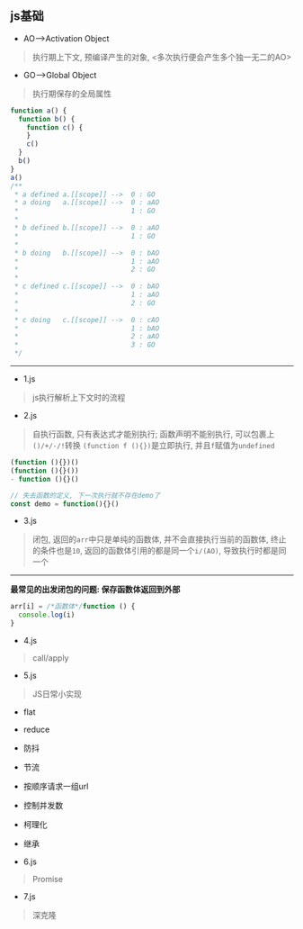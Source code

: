 ## js基础

- AO-->Activation Object  
> 执行期上下文, 预编译产生的对象, <多次执行便会产生多个独一无二的AO>
- GO-->Global Object
> 执行期保存的全局属性
```js
function a() {
  function b() {
    function c() {
    }
    c()
  }
  b()
}
a()
/**
 * a defined a.[[scope]] -->  0 : GO  
 * a doing   a.[[scope]] -->  0 : aAO   
 *                            1 : GO
 *   
 * b defined b.[[scope]] -->  0 : aAO  
 *                            1 : GO  
 * 
 * b doing   b.[[scope]] -->  0 : bAO   
 *                            1 : aAO  
 *                            2 : GO
 *   
 * c defined c.[[scope]] -->  0 : bAO   
 *                            1 : aAO  
 *                            2 : GO
 *  
 * c doing   c.[[scope]] -->  0 : cAO   
 *                            1 : bAO  
 *                            2 : aAO  
 *                            3 : GO 
 */
```
---

- 1.js
>js执行解析上下文时的流程

- 2.js
>自执行函数, 只有表达式才能别执行; 函数声明不能别执行, 可以包裹上`()/+/-/!`转换
> `(function f (){})`是立即执行, 并且`f`赋值为`undefined`
```js
(function (){})()
(function (){}())
- function (){}()

// 失去函数的定义, 下一次执行就不存在demo了
const demo = function(){}()

```

- 3.js
> 闭包, 返回的`arr`中只是单纯的函数体, 并不会直接执行当前的函数体, 终止的条件也是`10`, 返回的函数体引用的都是同一个`i/(AO)`, 导致执行时都是同一个 
---
**最常见的出发闭包的问题: 保存函数体返回到外部**
```js
arr[i] = /*函数体*/function () {
  console.log(i)
}
```
- 4.js
> call/apply

- 5.js
> JS日常小实现
- flat
- reduce
- 防抖
- 节流
- 按顺序请求一组url
- 控制并发数
- 柯理化
- 继承

- 6.js
> Promise

- 7.js
> 深克隆